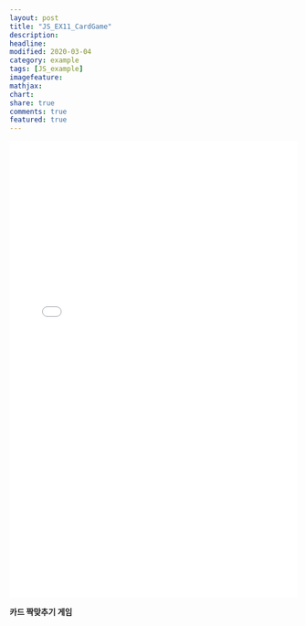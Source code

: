 ```yaml
---
layout: post
title: "JS_EX11_CardGame"
description:
headline:
modified: 2020-03-04
category: example
tags: [JS_example]
imagefeature:
mathjax:
chart:
share: true
comments: true
featured: true
---
```


<div class="code">
<iframe width="100%" height="800" src="//jsfiddle.net/lsh58/cmjfpg8x/5/embedded/html,result/dark/" allowfullscreen="allowfullscreen" allowpaymentrequest frameborder="0"></iframe>
</div>

  **카드 짝맞추기 게임**

